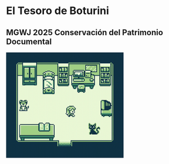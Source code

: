 # El Tesoro de Boturini
## MGWJ 2025 Conservación del Patrimonio Documental

<img src="https://github.com/Aestial/MGWJ-2025/blob/main/gameplay.gif" width="320" height="288">
